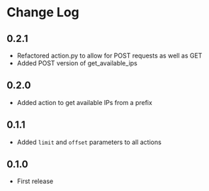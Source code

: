 # Change Log
## 0.2.1
- Refactored action.py to allow for POST requests as well as GET
- Added POST version of get_available_ips

## 0.2.0
- Added action to get available IPs from a prefix

## 0.1.1
- Added `limit` and `offset` parameters to all actions

## 0.1.0
- First release

